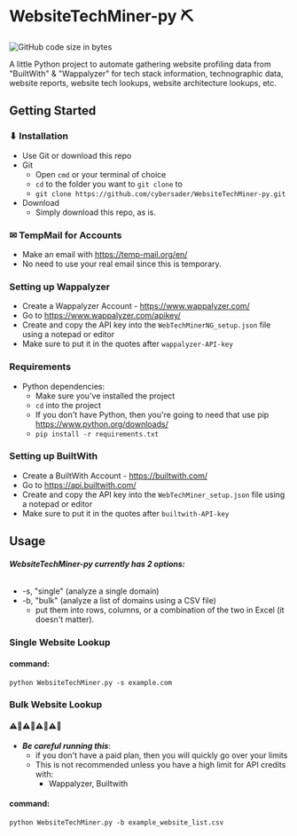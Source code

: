 
# WebsiteTechMiner-py ⛏

![GitHub code size in bytes](https://img.shields.io/github/languages/code-size/cybersader/WebsiteTechMiner-py) 


A little Python project to automate gathering website profiling data from "BuiltWith" & "Wappalyzer" for tech stack information, technographic data, website reports, website tech lookups, website architecture lookups, etc.

## Getting Started

### ⬇ Installation
- Use Git or download this repo
- Git
    - Open `cmd` or your terminal of choice
    - `cd` to the folder you want to `git clone` to
    - ```git clone https://github.com/cybersader/WebsiteTechMiner-py.git```
- Download
    - Simply download this repo, as is.

### ✉ TempMail for Accounts
- Make an email with https://temp-mail.org/en/
- No need to use your real email since this is temporary.

### Setting up Wappalyzer
- Create a Wappalyzer Account - https://www.wappalyzer.com/
- Go to https://www.wappalyzer.com/apikey/
- Create and copy the API key into the `WebTechMinerNG_setup.json` file using a notepad or editor
- Make sure to put it in the quotes after `wappalyzer-API-key` 
### Requirements
- Python dependencies:
    - Make sure you've installed the project
    - `cd` into the project
    - If you don't have Python, then you're going to need that use pip https://www.python.org/downloads/
    - `pip install -r requirements.txt`

### Setting up BuiltWith
- Create a BuiltWith Account - https://builtwith.com/
- Go to https://api.builtwith.com/
- Create and copy the API key into the `WebTechMiner_setup.json` file using a notepad or editor
- Make sure to put it in the quotes after `builtwith-API-key` 

## Usage

###### ***WebsiteTechMiner-py currently has 2 options:***
- -s, "single" (analyze a single domain)
- -b, "bulk" (analyze a list of domains using a CSV file)
    - put them into rows, columns, or a combination of the two in Excel (it doesn't matter).

### Single Website Lookup
#### command:
```python WebsiteTechMiner.py -s example.com```

### Bulk Website Lookup

#### ⚠🛑⚠🛑⚠🛑⚠🛑
- ***Be careful running this***:
    - if you don't have a paid plan, then you will quickly go over your limits
    - This is not recommended unless you have a high limit for API credits with:
        - Wappalyzer, Builtwith

#### command:
```python WebsiteTechMiner.py -b example_website_list.csv```


